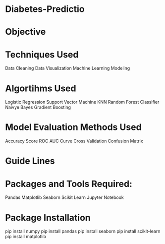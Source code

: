 # Diabetes-Predictio
# Objective
# Techniques Used
Data Cleaning
Data Visualization
Machine Learning Modeling
# Algortihms Used
Logistic Regression
Support Vector Machine
KNN
Random Forest Classifier
Naivye Bayes
Gradient Boosting
# Model Evaluation Methods Used
Accuracy Score
ROC AUC Curve
Cross Validation
Confusion Matrix
# Guide Lines
# Packages and Tools Required:
Pandas 
Matplotlib
Seaborn
Scikit Learn
Jupyter Notebook
# Package Installation
pip install numpy
pip install pandas
pip install seaborn
pip install scikit-learn
pip install matplotlib
